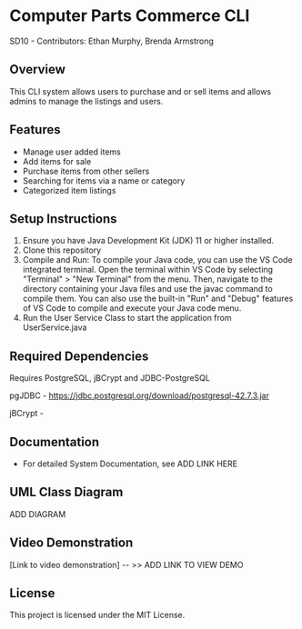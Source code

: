 # Computer Parts Commerce CLI
SD10 - Contributors: Ethan Murphy, Brenda Armstrong

## Overview
This CLI system allows users to purchase and or sell items and allows admins to manage the listings and users.

## Features
- Manage user added items
- Add items for sale
- Purchase items from other sellers
- Searching for items via a name or category
- Categorized item listings

## Setup Instructions
1. Ensure you have Java Development Kit (JDK) 11 or higher installed.
2. Clone this repository
3. Compile and Run: To compile your Java code, you can use the VS Code integrated terminal. Open the terminal within VS Code by selecting "Terminal" > "New Terminal" from the menu. Then, navigate to the directory containing your Java files and use the javac command to compile them. You can also use the built-in "Run" and "Debug" features of VS Code to compile and execute your Java code menu.
4. Run the User Service Class to start the application from UserService.java

## Required Dependencies

Requires PostgreSQL, jBCrypt and JDBC-PostgreSQL

pgJDBC - https://jdbc.postgresql.org/download/postgresql-42.7.3.jar

jBCrypt - 

## Documentation
- For detailed System Documentation, see ADD LINK HERE

## UML Class Diagram
ADD DIAGRAM

## Video Demonstration
[Link to video demonstration] -- >> ADD LINK TO VIEW DEMO

## License
This project is licensed under the MIT License.
